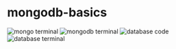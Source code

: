 # mongodb-basics
![mongo terminal](https://user-images.githubusercontent.com/61964458/78045693-2ace9580-736e-11ea-9a46-e0514e81ed65.JPG)
![mongodb terminal](https://user-images.githubusercontent.com/61964458/78046520-29519d00-736f-11ea-9a21-281bdf508ac5.JPG)
![database code](https://user-images.githubusercontent.com/61964458/78046891-a0873100-736f-11ea-8272-83c13710ba46.JPG)
![database terminal](https://user-images.githubusercontent.com/61964458/78047073-d3312980-736f-11ea-82cf-8e2351464f11.JPG)


